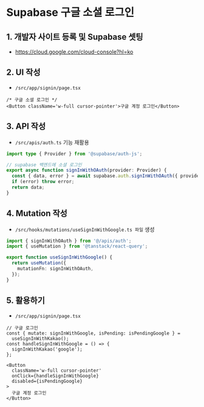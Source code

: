 # Supabase 구글 소셜 로그인

## 1. 개발자 사이트 등록 및 Supabase 셋팅

- https://cloud.google.com/cloud-console?hl=ko

## 2. UI 작성

- `/src/app/signin/page.tsx`

```tsx
/* 구글 소셜 로그인 */
<Button className='w-full cursor-pointer'>구글 계정 로그인</Button>
```

## 3. API 작성

- `/src/apis/auth.ts` 기능 재활용

```ts
import type { Provider } from '@supabase/auth-js';
```

```ts
// supabase 백엔드에 소셜 로그인
export async function signInWithOAuth(provider: Provider) {
  const { data, error } = await supabase.auth.signInWithOAuth({ provider });
  if (error) throw error;
  return data;
}
```

## 4. Mutation 작성

- `/src/hooks/mutations/useSignInWithGoogle.ts 파일` 생성

```ts
import { signInWithOAuth } from '@/apis/auth';
import { useMutation } from '@tanstack/react-query';

export function useSignInWithGoogle() {
  return useMutation({
    mutationFn: signInWithOAuth,
  });
}
```

## 5. 활용하기

- `/src/app/signin/page.tsx`

```tsx
// 구글 로그인
const { mutate: signInWithGoogle, isPending: isPendingGoogle } =
  useSignInWithKakao();
const handleSignInWithGoogle = () => {
  signInWithKakao('google');
};
```

```tsx
<Button
  className='w-full cursor-pointer'
  onClick={handleSignInWithGoogle}
  disabled={isPendingGoogle}
>
  구글 계정 로그인
</Button>
```
